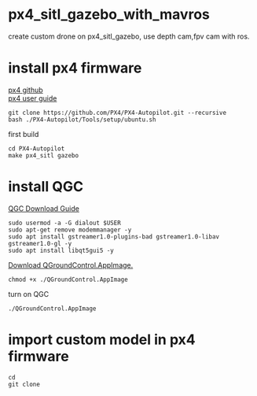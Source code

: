 # px4_sitl_gazebo_with_mavros

create custom drone on px4_sitl_gazebo, use depth cam,fpv cam with ros.

# install px4 firmware
[px4 github](https://github.com/PX4/PX4-Autopilot)   
[px4 user guide](https://docs.px4.io/main/en/dev_setup/dev_env_linux_ubuntu.html)


    git clone https://github.com/PX4/PX4-Autopilot.git --recursive
    bash ./PX4-Autopilot/Tools/setup/ubuntu.sh

first build

    cd PX4-Autopilot
    make px4_sitl gazebo


# install QGC

[QGC Download Guide](https://docs.qgroundcontrol.com/master/en/getting_started/download_and_install.html)   

    sudo usermod -a -G dialout $USER
    sudo apt-get remove modemmanager -y
    sudo apt install gstreamer1.0-plugins-bad gstreamer1.0-libav gstreamer1.0-gl -y
    sudo apt install libqt5gui5 -y

[Download QGroundControl.AppImage.](https://d176tv9ibo4jno.cloudfront.net/latest/QGroundControl.AppImage)   

    chmod +x ./QGroundControl.AppImage
    
turn on QGC

    ./QGroundControl.AppImage
    
    
# import custom model in px4 firmware

    cd
    git clone
    
